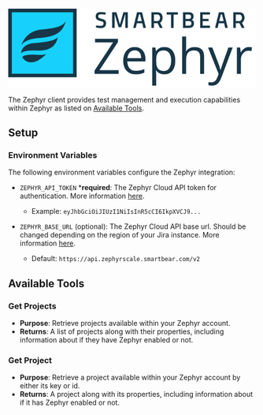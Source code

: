 ![zephyr.svg](./images/embedded/zephyr.svg)

The Zephyr client provides test management and execution capabilities within Zephyr as listed on [Available Tools](#Available-Tools).

## Setup

### Environment Variables

The following environment variables configure the Zephyr integration:

- `ZEPHYR_API_TOKEN` ***required**: The Zephyr Cloud API token for authentication. More information [here](https://support.smartbear.com/zephyr/docs/en/rest-api/api-access-tokens-management.html).
  - Example: `eyJhbGciOiJIUzI1NiIsInR5cCI6IkpXVCJ9...`

- `ZEPHYR_BASE_URL` (optional): The Zephyr Cloud API base url. Should be changed depending on the region of your Jira instance. More information [here](https://support.smartbear.com/zephyr-scale-cloud/api-docs/#section/Authentication/Accessing-the-API).
  - Default: `https://api.zephyrscale.smartbear.com/v2`

## Available Tools

### Get Projects

- **Purpose**: Retrieve projects available within your Zephyr account.
- **Returns**: A list of projects along with their properties, including information about if they have Zephyr enabled or not.

### Get Project

- **Purpose**: Retrieve a project available within your Zephyr account by either its key or id.
- **Returns**: A project along with its properties, including information about if it has Zephyr enabled or not.
